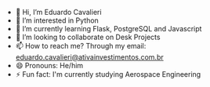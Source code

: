 - 👋 Hi, I’m Eduardo Cavalieri
- 👀 I’m interested in Python 
- 🌱 I’m currently learning Flask, PostgreSQL and Javascript
- 💞️ I’m looking to collaborate on Desk Projects
- 📫 How to reach me? Through my email: eduardo.cavalieri@ativainvestimentos.com.br
- 😄 Pronouns: He/him
- ⚡ Fun fact: I'm currently studying Aerospace Engineering

<!---
Ativa-ECavalieri/Ativa-ECavalieri is a ✨ special ✨ repository because its `README.md` (this file) appears on your GitHub profile.
You can click the Preview link to take a look at your changes.
--->
